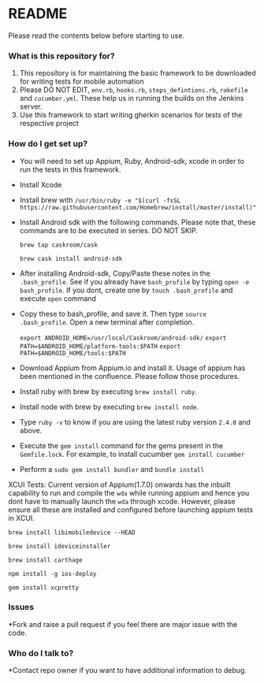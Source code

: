 # README #

Please read the contents below before starting to use.

### What is this repository for? ###

1. This repository is for maintaining the basic framework to be downloaded for writing tests for mobile automation
2. Please DO NOT EDIT, `env.rb`, `hooks.rb`, `steps_defintions.rb`, `rakefile` and `cucumber.yml`. These help us in running the builds on the Jenkins server.
3. Use this framework to start writing gherkin scenarios for tests of the respective project

### How do I get set up? ###

* You will need to set up Appium, Ruby, Android-sdk, xcode in order to run the tests in this framework.
* Install Xcode
* Install brew with `/usr/bin/ruby -e "$(curl -fsSL https://raw.githubusercontent.com/Homebrew/install/master/install)"`
* Install Android sdk with the following commands. Please note that, these commands are to be executed in series. DO NOT SKIP.
   
   `brew tap caskroom/cask`
   
   `brew cask install android-sdk`
* After installing Android-sdk, Copy/Paste these notes in the `.bash_profile`. See if you already have `bash_profile` by typing `open -e bash_profile`. If you dont, create one by `touch .bash_profile` and execute `open` command
* Copy these to bash_profile, and save it. Then type `source .bash_profile`. Open a new terminal after completion.
   
   `export ANDROID_HOME=/usr/local/Caskroom/android-sdk/`
   `export PATH=$ANDROID_HOME/platform-tools:$PATH`
   `export PATH=$ANDROID_HOME/tools:$PATH`
	 
	 
* Download Appium from Appium.io and install it. Usage of appium has been mentioned in the confluence. Please follow those procedures.
* Install ruby with brew by executing `brew install ruby`.
* Install node with brew by executing `brew install node`.
* Type `ruby -v` to know if you are using the latest ruby version `2.4.0` and above.
* Execute the `gem install` command for the gems present in the `Gemfile.lock`. For example, to install cucumber `gem install cucumber`
* Perform a `sudo gem install bundler` and `bundle install`

XCUI Tests:
Current version of Appium(1.7.0) onwards has the inbuilt capability to run and compile the `wda` while running appium and hence you dont have to manually launch the `wda` through xcode. However, please ensure all these are installed and configured before launching appium tests in XCUI.

`brew install libimobiledevice --HEAD`
            
`brew install ideviceinstaller`

`brew install carthage`

`npm install -g ios-deploy`

`gem install xcpretty`


### Issues ###

*Fork and raise a pull request if you feel there are major issue with the code. 

### Who do I talk to? ###

*Contact repo owner if you want to have additional information to debug.
